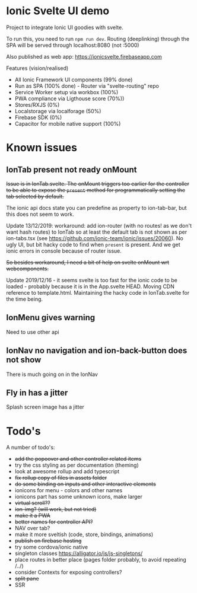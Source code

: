 # Ionic Svelte UI demo
Project to integrate Ionic UI goodies with svelte.

To run this, you need to run `npm run dev`. Routing (deeplinking) through the SPA will be served through localhost:8080 (not :5000)

Also published as web app: https://ionicsvelte.firebaseapp.com

Features (vision/realised) 
- All Ionic Framework UI components (99% done)
- Run as SPA (100% done) - Router via "svelte-routing" repo
- Service Worker setup via workbox (100%) 
- PWA compliance via Ligthouse score (70%))
- Stores/RXJS (0%)
- Localstorage via localforage (50%)
- Firebase SDK (0%)
- Capacitor for mobile native support (100%)

# Known issues

## IonTab present not ready onMount
~~Issue is in IonTab.svelte. The onMount triggers too earlier for the controller to be able to expose the `present` method for programmatically setting the tab selected by default.~~

The ionic api docs state you can predefine as property to ion-tab-bar, but this does not seem to work.

Update 13/12/2019: workaround: add ion-router (with no routes! as we don't want hash routes) to IonTab so at least the default tab is not shown as per ion-tabs.tsx (see https://github.com/ionic-team/ionic/issues/20060). No ugly UI, but bit hacky code to find when `present` is present. And we get ionic errors in console because of router issue.

~~So besides workaround, I need a bit of help on svelte onMount wrt webcomponents.~~

Update 2019/12/16 - it seems svelte is too fast for the ionic code to be loaded - probably because it is in the App.svelte HEAD. Moving CDN reference to template.html. Maintaining the hacky code in IonTab.svelte for the time being.

## IonMenu gives warning
Need to use other api

## IonNav no navigation and ion-back-button does not show
There is much going on in the IonNav

## Fly in has a jitter
Splash screen image has a jitter

# Todo's
A number of todo's:
- ~~add the popoover and other controller related items~~
- try the css styling as per documentation (theming)
- look at awesome rollup and add typescript
- ~~fix rollup copy of files in assets folder~~
- ~~do some binding on inputs and other interactive elements~~
- ionicons for menu - colors and other names
- ionicons part has some unknown icons, make larger
- ~~virtual scroll??~~
- ~~ion-img? (will work, but not tried)~~
- ~~make it a PWA~~
- ~~better names for controller API?~~
- NAV over tab?
- make it more sveltish (code, store, bindings, animations)
- ~~publish on firebase hosting~~
- try some cordova/ionic native
- singleton classes https://alligator.io/js/js-singletons/
- place routes in better place (pages folder probably, to avoid repeating /../)
- consider Contexts for exposing controllers?
- ~~split pane~~
- SSR